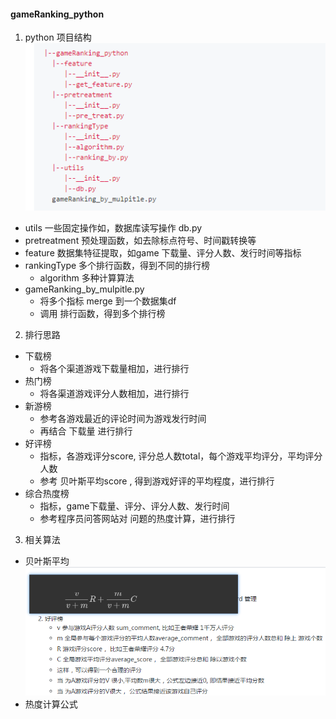 #### gameRanking_python 

1. python 项目结构
![image](image/project_constr.png)
  - utils 一些固定操作如，数据库读写操作 db.py
  - pretreatment 预处理函数，如去除标点符号、时间戳转换等
  - feature  数据集特征提取，如game 下载量、评分人数、发行时间等指标
  - rankingType  多个排行函数，得到不同的排行榜
      - algorithm  多种计算算法
  - gameRanking_by_mulpitle.py 
     - 将多个指标 merge 到一个数据集df
     - 调用 排行函数，得到多个排行榜
2. 排行思路
  - 下载榜
      - 将各个渠道游戏下载量相加，进行排行
  - 热门榜
      - 将各渠道游戏评分人数相加，进行排行
  - 新游榜
      - 参考各游戏最近的评论时间为游戏发行时间
      - 再结合 下载量 进行排行
  - 好评榜
      - 指标，各游戏评分score, 评分总人数total，每个游戏平均评分，平均评分人数
      - 参考 贝叶斯平均score , 得到游戏好评的平均程度，进行排行
  - 综合热度榜
      - 指标，game下载量、评分、评分人数、发行时间
      - 参考程序员问答网站对 问题的热度计算，进行排行
3. 相关算法
  - 贝叶斯平均
![image](image/贝叶斯平均.png)
  - 热度计算公式 